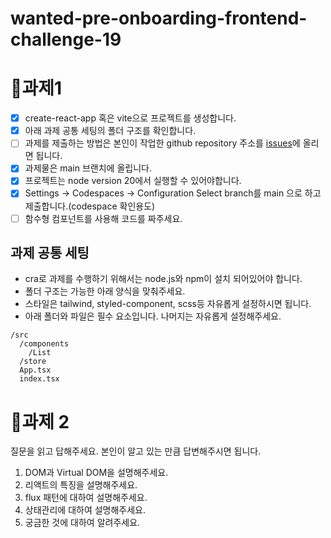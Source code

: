 # **wanted-pre-onboarding-frontend-challenge-19**

# 🎯과제1

- [x]  create-react-app 혹은 vite으로 프로젝트를 생성합니다.
- [x]  아래 과제 공통 세팅의 폴더 구조를 확인합니다.
- [ ]  과제를 제출하는 방법은 본인이 작업한 github repository 주소를 [issues](https://github.com/summerdidi/wanted-pre-onboarding-frontend-challenge-19/issues)에 올리면 됩니다.
- [x]  과제물은 main 브랜치에 올립니다.
- [x]  프로젝트는 node version 20에서 실행할 수 있어야합니다.
- [x]  Settings -> Codespaces -> Configuration Select branch를 main 으로 하고 제출합니다.(codespace 확인용도)
- [ ]  함수형 컴포넌트를 사용해 코드를 짜주세요.

## 과제 공통 세팅

- cra로 과제를 수행하기 위해서는 node.js와 npm이 설치 되어있어야 합니다.
- 폴더 구조는 가능한 아래 양식을 맞춰주세요.
- 스타일은 tailwind, styled-component, scss등 자유롭게 설정하시면 됩니다.
- 아래 폴더와 파일은 필수 요소입니다. 나머지는 자유롭게 설정해주세요.

```
/src
  /components
    /List
  /store
  App.tsx
  index.tsx

```

# 📒과제 2

질문을 읽고 답해주세요. 본인이 알고 있는 만큼 답변해주시면 됩니다.

1. DOM과 Virtual DOM을 설명해주세요.
2. 리액트의 특징을 설명해주세요.
3. flux 패턴에 대하여 설명해주세요.
4. 상태관리에 대하여 설명해주세요.
5. 궁금한 것에 대하여 알려주세요.
